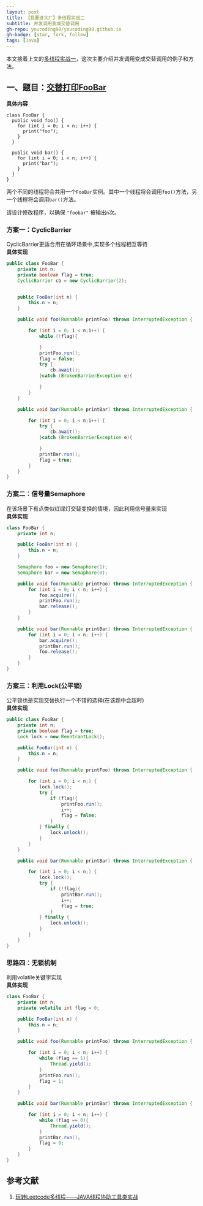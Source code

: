 ```yaml
---
layout: post
title: 【我要进大厂】多线程实战二
subtitle: 并发调用变成交替调用
gh-repo: youcoding98/youcoding98.github.io
gh-badge: [star, fork, follow]
tags: [Java]
---
```

本文接着上文的[多线程实战一](http://geloveli.top/2021-02-10-Java%E5%A4%9A%E7%BA%BF%E7%A8%8B%E5%AE%9E%E6%88%98%E4%B8%80/)，这次主要介绍并发调用变成交替调用的例子和方法。    


## 一、题目：[交替打印FooBar](https://leetcode-cn.com/problems/print-foobar-alternately/)
**具体内容**  
```
class FooBar {
  public void foo() {
    for (int i = 0; i < n; i++) {
      print("foo");
    }
  }

  public void bar() {
    for (int i = 0; i < n; i++) {
      print("bar");
    }
  }
}
```
两个不同的线程将会共用一个`FooBar`实例。其中一个线程将会调用`foo()`方法，另一个线程将会调用`bar()`方法。   
  
请设计修改程序，以确保 `"foobar"` 被输出`n`次。

### 方案一：CyclicBarrier
CyclicBarrier更适合用在循环场景中,实现多个线程相互等待  
**具体实现**  
```java
public class FooBar {
    private int n;
    private boolean flag = true;
    CyclicBarrier cb = new CyclicBarrier(2);


    public FooBar(int n) {
        this.n = n;
    }

    public void foo(Runnable printFoo) throws InterruptedException {

        for (int i = 0; i < n;i++) {
            while (!flag){

            }
            printFoo.run();
            flag = false;
            try {
                cb.await();
            }catch (BrokenBarrierException e){

            }
        }
    }

    public void bar(Runnable printBar) throws InterruptedException {

        for (int i = 0; i < n;i++) {
            try {
                cb.await();
            }catch (BrokenBarrierException e){

            }
            printBar.run();
            flag = true;
        }
    }
}
```

### 方案二：信号量Semaphore
在该场景下有点类似红绿灯交替变换的情境，因此利用信号量来实现    
**具体实现**  
```java
class FooBar {
    private int n;

    public FooBar(int n) {
        this.n = n;
    }

    Semaphore foo = new Semaphore(1);
    Semaphore bar = new Semaphore(0);

    public void foo(Runnable printFoo) throws InterruptedException {
        for (int i = 0; i < n; i++) {
            foo.acquire();
            printFoo.run();
            bar.release();
        }
    }

    public void bar(Runnable printBar) throws InterruptedException {
        for (int i = 0; i < n; i++) {
            bar.acquire();
            printBar.run();
            foo.release();
        }
    }
}
```

### 方案三：利用Lock(公平锁)
公平锁也是实现交替执行一个不错的选择(在该题中会超时)  
**具体实现**
```java
public class FooBar {
    private int n;
    private boolean flag = true;
    Lock lock = new ReentrantLock();

    public FooBar(int n) {
        this.n = n;
    }

    public void foo(Runnable printFoo) throws InterruptedException {

        for (int i = 0; i < n;) {
            lock.lock();
            try {
                if (flag){
                    printFoo.run();
                    i++;
                    flag = false;
                }
            } finally {
                lock.unlock();
            }
        }
    }

    public void bar(Runnable printBar) throws InterruptedException {

        for (int i = 0; i < n;) {
            lock.lock();
            try {
                if (!flag){
                    printBar.run();
                    i++;
                    flag = true;
                }
            } finally {
                lock.unlock();
            }
        }
    }
}
```

### 思路四：无锁机制
利用volatile关键字实现  
**具体实现**
```java
class FooBar {
    private int n;
    private volatile int flag = 0;

    public FooBar(int n) {
        this.n = n;
    }

    public void foo(Runnable printFoo) throws InterruptedException {

        for (int i = 0; i < n; i++) {
            while (flag == 1){
                Thread.yield(); 
            }
            printFoo.run();
            flag = 1;
        }
    }

    public void bar(Runnable printBar) throws InterruptedException {

        for (int i = 0; i < n; i++) {
            while (flag == 0){
                Thread.yield();
            }
            printBar.run();
            flag = 0;
        }
    }
}
```
## 参考文献
1. [玩转Leetcode多线程——JAVA线程协助工具类实战](https://zhuanlan.zhihu.com/p/81626432)






